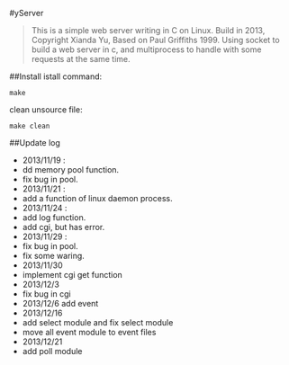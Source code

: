#yServer
>This is a simple web server writing in C on Linux.
>Build in 2013, Copyright Xianda Yu, Based on Paul Griffiths 1999.
>Using socket to build a web server in c, and multiprocess to handle with some requests at the same time.

##Install
istall command:
```
make
```
clean unsource file:
```
make clean
```

##Update log
*  2013/11/19 : 
  *  dd memory pool function.
  *  fix bug in pool.		
*  2013/11/21 :
  *  add a function of linux daemon process.
*  2013/11/24 :
  *  add log function.
  *  add cgi, but has error.
*  2013/11/29 :
  *  fix bug in pool.
  *  fix some waring.	
*  2013/11/30
  *  implement cgi get function
*  2013/12/3
  *  fix bug in cgi
*  2013/12/6
add event
*  2013/12/16
  *  add select module and fix select module
  *  move all event module to event files
*  2013/12/21
  *  add poll module
